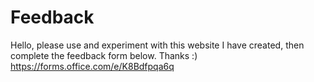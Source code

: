 # Feedback

Hello, please use and experiment with this website I have created, then complete the feedback form below. Thanks :)
https://forms.office.com/e/K8Bdfpqa6q
